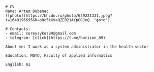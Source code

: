     # CV
    Name: Artem Dubenec 
    ![photo](https://hhcdn.ru/photo/639221331.jpeg?t=1640196695&h=o0c5tXVaQZER21AYpGGJeQ  "фото")

    # Contacts: 
    - email: coreysykes89@gmail.com
    - telegram: [click](https://t.me/horizon_89)
    
    About me: I work as a system administrator in the health sector

    Education: MGTU, Faculty of applied informatics

    English: A1 